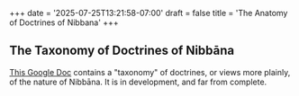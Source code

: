 +++
date = '2025-07-25T13:21:58-07:00'
draft = false
title = 'The Anatomy of Doctrines of Nibbana'
+++

## The Taxonomy of Doctrines of Nibbāna

<a href="https://docs.google.com/document/d/1eqdNIyWmNIDkq7zdhyz6t8Fjz05NHxWRbETeIOyI5zs/edit?usp=sharing" target="_blank" rel="noopener noreferrer">This Google Doc</a> contains a "taxonomy" of doctrines, or views more plainly, of the nature of Nibbāna. It is in development, and far from complete.